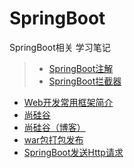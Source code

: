# SpringBoot
SpringBoot相关 学习笔记  

> * [SpringBoot注解](https://github.com/12313kaihuang/Notes/blob/master/SpringBoot/annotation.md)
> * [SpringBoot拦截器](https://www.jianshu.com/p/e52444f0a121)

* [Web开发常用框架简介](https://www.jianshu.com/p/495052b42222)  
* [尚硅谷](https://github.com/12313kaihuang/Notes/tree/master/SpringBoot/shangguigu) 
* [尚硅谷（博客）](http://luckyqiang.top/2018/07/10/Spring%20Boot/) 
* [war包打包发布](https://www.jianshu.com/p/baf624064540)  
* [SpringBoot发送Http请求](https://www.jianshu.com/p/91158fb8860b)

